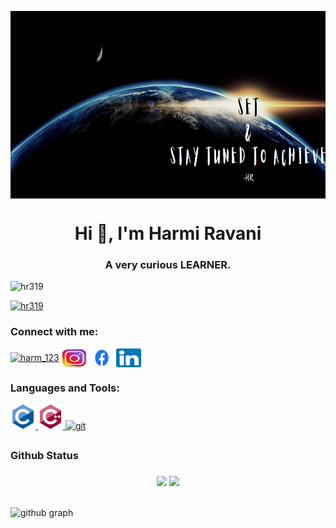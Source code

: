 <a href="https://www.canva.com" target="blank"><img align="center" src="https://raw.githubusercontent.com/HR319/HR319/main/img/Screenshot%20(32).png" height="300" width="1500" /></a>

<h1 align="center">Hi 👋, I'm Harmi Ravani</h1>
<h3 align="center">A very curious LEARNER.</h3>

<p align="left"> <img src="https://komarev.com/ghpvc/?username=hr319&label=Profile%20views&color=0e75b6&style=flat" alt="hr319" /> </p>

<p align="left"> <a href="https://github.com/ryo-ma/github-profile-trophy"><img src="https://github-profile-trophy.vercel.app/?username=hr319" alt="hr319" /></a> </p>

<h3 align="left">Connect with me:</h3>
<p align="left">
<a href="https://www.codechef.com/users/harm_123" target="blank"><img align="center" src="https://cdn.jsdelivr.net/npm/simple-icons@3.1.0/icons/codechef.svg" alt="harm_123" height="30" width="40" /></a>
<a href="https://www.instagram.com" target="blank"><img align="center" src="https://raw.githubusercontent.com/HR319/HR319/main/img/insta.jpg" height="30" width="40" /></a>
  <a href="https://www.facebook.com" target="blank"><img align="center" src="https://raw.githubusercontent.com/HR319/HR319/main/img/fb%20logo.png" height="30" width="40" /></a>
   <a href="https://www.linkedin.com" target="blank"><img align="center" src="https://raw.githubusercontent.com/HR319/HR319/main/img/linkedin%20logo.png" height="30" width="40" /></a>
</p>

<h3 align="left">Languages and Tools:</h3>
<p align="left"> <a href="https://www.cprogramming.com/" target="_blank"> <img src="https://raw.githubusercontent.com/devicons/devicon/master/icons/c/c-original.svg" alt="c" width="40" height="40"/> </a> <a href="https://www.w3schools.com/cpp/" target="_blank"> <img src="https://raw.githubusercontent.com/devicons/devicon/master/icons/cplusplus/cplusplus-original.svg" alt="cplusplus" width="40" height="40"/> </a> <a href="https://git-scm.com/" target="_blank"> <img src="https://www.vectorlogo.zone/logos/git-scm/git-scm-icon.svg" alt="git" width="40" height="40"/> </a> </p>

<h2></h2>
<h3 align="left"> Github Status  <h3> 

<div align="center">
  <img width="48%" src="https://github-readme-stats.vercel.app/api?username=HR319&theme=radical&show_icons=true" />
  <img width="48%" src="https://github-readme-streak-stats.herokuapp.com/?user=HR319&theme=radical&show_icons=true" />
</div>
  <h2></h2>

 ![github graph](https://activity-graph.herokuapp.com/graph?username=HR319&theme=react-dark&hide_border=true)
<br>

